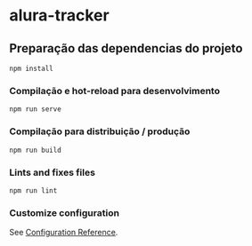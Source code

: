 # alura-tracker

## Preparação das dependencias do projeto
```
npm install
```

### Compilação e hot-reload para desenvolvimento
```
npm run serve
```

### Compilação para distribuição / produção
```
npm run build
```

### Lints and fixes files
```
npm run lint
```

### Customize configuration
See [Configuration Reference](https://cli.vuejs.org/config/).
